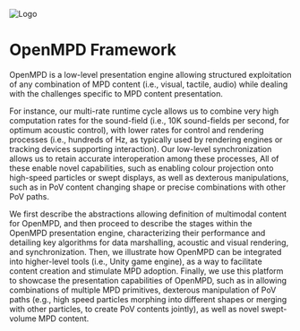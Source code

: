 ![Logo](https://github.com/RobertoMontano/OpenMPD/blob/main/Docs/OpenMPD_Logo.png)
# OpenMPD Framework

OpenMPD is a low-level presentation engine allowing structured exploitation of any combination of MPD content (i.e., visual, tactile, audio) while dealing with the challenges specific to MPD content presentation.

For instance, our multi-rate runtime cycle allows us to combine very high computation rates for the sound-field (i.e., 10K sound-fields per second, for optimum acoustic control), with lower rates for control and rendering processes (i.e., hundreds of Hz, as typically used by rendering engines or tracking devices supporting interaction). Our low-level synchronization allows us to retain accurate interoperation among these processes, All of these enable novel capabilities, such as enabling colour projection onto high-speed particles or swept displays, as well as dexterous manipulations, such as in PoV content changing shape or precise combinations with other PoV paths. 

We first describe the abstractions allowing definition of multimodal content for OpenMPD, and then proceed to describe the stages within the OpenMPD presentation engine, characterizing their performance and detailing key algorithms for data marshalling, acoustic and visual rendering, and synchronization. Then, we illustrate how OpenMPD can be integrated into higher-level tools (i.e., Unity game engine), as a way to facilitate content creation and stimulate MPD adoption. Finally, we use this platform to showcase the presentation capabilities of OpenMPD, such as in allowing combinations of multiple MPD primitives, dexterous manipulation of PoV paths (e.g., high speed particles morphing into different shapes or merging with other particles, to create PoV contents jointly), as well as novel swept-volume MPD content.  


